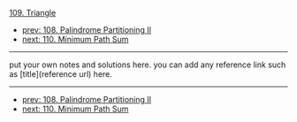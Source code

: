 [109. Triangle](http://www.lintcode.com/problem/triangle)

- [prev: 108. Palindrome Partitioning II](108-palindrome-partitioning-ii.md)
- [next: 110. Minimum Path Sum](110-minimum-path-sum.md)

---

put your own notes and solutions here.
you can add any reference link such as [title](reference url) here.

---

- [prev: 108. Palindrome Partitioning II](108-palindrome-partitioning-ii.md)
- [next: 110. Minimum Path Sum](110-minimum-path-sum.md)
